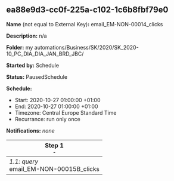 ## ea88e9d3-cc0f-225a-c102-1c6b8fbf79e0

**Name** (not equal to External Key)**:** email_EM-NON-00014_clicks

**Description:** n/a

**Folder:** my automations/Business/SK/2020/SK_2020-10_PC_DIA_DIA_JAN_BRD_JBC/

**Started by:** Schedule

**Status:** PausedSchedule

**Schedule:**

* Start: 2020-10-27 01:00:00 +01:00
* End: 2020-10-27 01:00:00 +01:00
* Timezone: Central Europe Standard Time
* Recurrance: run only once

**Notifications:** _none_


| Step 1<br>_<small>-</small>_ |
| --- |
| _1.1: query_<br>email_EM-NON-00015B_clicks |
